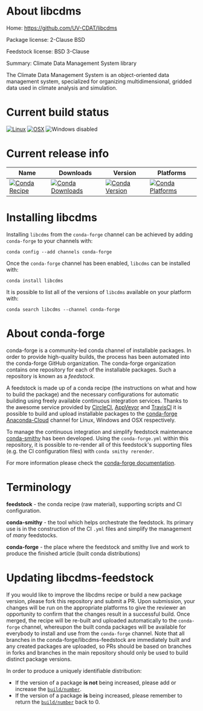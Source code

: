 About libcdms
=============

Home: https://github.com/UV-CDAT/libcdms

Package license: 2-Clause BSD

Feedstock license: BSD 3-Clause

Summary: Climate Data Management System library

The Climate Data Management System is an object-oriented data
management system, specialized for organizing multidimensional,
gridded data used in climate analysis and simulation.


Current build status
====================

[![Linux](https://img.shields.io/circleci/project/github/conda-forge/libcdms-feedstock/master.svg?label=Linux)](https://circleci.com/gh/conda-forge/libcdms-feedstock)
[![OSX](https://img.shields.io/travis/conda-forge/libcdms-feedstock/master.svg?label=macOS)](https://travis-ci.org/conda-forge/libcdms-feedstock)
![Windows disabled](https://img.shields.io/badge/Windows-disabled-lightgrey.svg)

Current release info
====================

| Name | Downloads | Version | Platforms |
| --- | --- | --- | --- |
| [![Conda Recipe](https://img.shields.io/badge/recipe-libcdms-green.svg)](https://anaconda.org/conda-forge/libcdms) | [![Conda Downloads](https://img.shields.io/conda/dn/conda-forge/libcdms.svg)](https://anaconda.org/conda-forge/libcdms) | [![Conda Version](https://img.shields.io/conda/vn/conda-forge/libcdms.svg)](https://anaconda.org/conda-forge/libcdms) | [![Conda Platforms](https://img.shields.io/conda/pn/conda-forge/libcdms.svg)](https://anaconda.org/conda-forge/libcdms) |

Installing libcdms
==================

Installing `libcdms` from the `conda-forge` channel can be achieved by adding `conda-forge` to your channels with:

```
conda config --add channels conda-forge
```

Once the `conda-forge` channel has been enabled, `libcdms` can be installed with:

```
conda install libcdms
```

It is possible to list all of the versions of `libcdms` available on your platform with:

```
conda search libcdms --channel conda-forge
```


About conda-forge
=================

conda-forge is a community-led conda channel of installable packages.
In order to provide high-quality builds, the process has been automated into the
conda-forge GitHub organization. The conda-forge organization contains one repository
for each of the installable packages. Such a repository is known as a *feedstock*.

A feedstock is made up of a conda recipe (the instructions on what and how to build
the package) and the necessary configurations for automatic building using freely
available continuous integration services. Thanks to the awesome service provided by
[CircleCI](https://circleci.com/), [AppVeyor](https://www.appveyor.com/)
and [TravisCI](https://travis-ci.org/) it is possible to build and upload installable
packages to the [conda-forge](https://anaconda.org/conda-forge)
[Anaconda-Cloud](https://anaconda.org/) channel for Linux, Windows and OSX respectively.

To manage the continuous integration and simplify feedstock maintenance
[conda-smithy](https://github.com/conda-forge/conda-smithy) has been developed.
Using the ``conda-forge.yml`` within this repository, it is possible to re-render all of
this feedstock's supporting files (e.g. the CI configuration files) with ``conda smithy rerender``.

For more information please check the [conda-forge documentation](https://conda-forge.org/docs/).

Terminology
===========

**feedstock** - the conda recipe (raw material), supporting scripts and CI configuration.

**conda-smithy** - the tool which helps orchestrate the feedstock.
                   Its primary use is in the construction of the CI ``.yml`` files
                   and simplify the management of *many* feedstocks.

**conda-forge** - the place where the feedstock and smithy live and work to
                  produce the finished article (built conda distributions)


Updating libcdms-feedstock
==========================

If you would like to improve the libcdms recipe or build a new
package version, please fork this repository and submit a PR. Upon submission,
your changes will be run on the appropriate platforms to give the reviewer an
opportunity to confirm that the changes result in a successful build. Once
merged, the recipe will be re-built and uploaded automatically to the
`conda-forge` channel, whereupon the built conda packages will be available for
everybody to install and use from the `conda-forge` channel.
Note that all branches in the conda-forge/libcdms-feedstock are
immediately built and any created packages are uploaded, so PRs should be based
on branches in forks and branches in the main repository should only be used to
build distinct package versions.

In order to produce a uniquely identifiable distribution:
 * If the version of a package **is not** being increased, please add or increase
   the [``build/number``](https://conda.io/docs/user-guide/tasks/build-packages/define-metadata.html#build-number-and-string).
 * If the version of a package **is** being increased, please remember to return
   the [``build/number``](https://conda.io/docs/user-guide/tasks/build-packages/define-metadata.html#build-number-and-string)
   back to 0.
